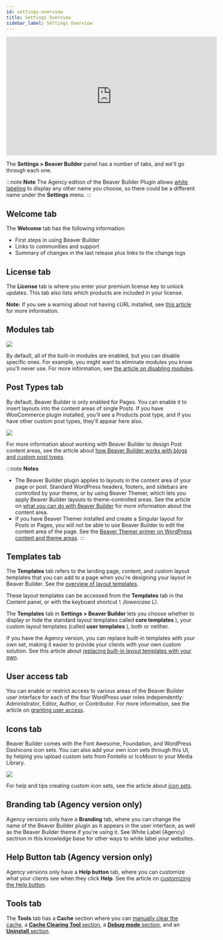 ```yaml
---
id: settings-overview
title: Settings Overview
sidebar_label: Settings Overview
---
```


<div className="embed-responsive">
  <iframe width="560" height="315" src="https://www.youtube.com/embed/rMzCSp-UDHI" FrameBorder="0" allow="accelerometer; autoplay; encrypted-media; gyroscope; picture-in-picture" allowFullScreen></iframe>
</div>

The **Settings > Beaver Builder** panel has a number of tabs, and we'll go
through each one.

:::note **Note**
The Agency edition of the Beaver Builder Plugin allows [white labeling](//beaver-builder/white-labeling/white-labeling-beaver-builder.md) to display any other name you choose, so there
could be a different name under the **Settings** menu.
:::

## Welcome tab

The **Welcome** tab has the following information:

  * First steps in using Beaver Builder
  * Links to communities and support
  * Summary of changes in the last release plus links to the change logs

##  License tab

The **License** tab is where you enter your premium license key to unlock
updates. This tab also lists which products are included in your license.

**Note:** If you see a warning about not having cURL installed, see [this article](/beaver-builder/troubleshooting/common-issues/error-when-trying-to-install-update.md) for more information.

## Modules tab

![](/img/admin-settings-modules-tab.png)

By default, all of the built-in modules are enabled, but you can disable
specific ones. For example, you might want to eliminate modules you know
you'll never use. For more information, see [the article on disabling modules](/beaver-builder/management-migration/disable-specific-modules-sitewide.md).

## Post Types tab

By default, Beaver Builder is only enabled for Pages. You can enable it to
insert layouts into the content areas of single Posts. If you have WooCommerce
plugin installed, you'll see a Products post type, and if you have other
custom post types, they'll appear here also.

![](/img/admin-settings-post-types.png)

For more information about working with Beaver Builder to design Post content
areas, see the article about [how Beaver Builder works with blogs and custom post types](/beaver-builder/layouts/post-layouts/how-beaver-builder-works-with-blogs-and-custom-post-types-start-here.md).

:::note **Notes**
* The Beaver Builder plugin applies to layouts in the content area of
your page or post. Standard WordPress headers, footers, and sidebars are
controlled by your theme, or by using Beaver Themer, which lets you apply
Beaver Builder layouts to theme-controlled areas. See the article on [what you can do with Beaver Builder](/beaver-builder/getting-started/what-can-i-do-with-beaver-builder.md/#plugin-vs-theme-vs-beaver-themer) for more information about the content area.
* If you have Beaver Themer installed and create a Singular layout for
Posts or Pages, you will not be able to use Beaver Builder to edit the content
area of the page. See the [Beaver Themer primer on WordPress content and theme areas](/beaver-themer/getting-started/primer-on-wordpress-content-and-theme-areas-themer.md).
:::

## Templates tab

The **Templates** tab refers to the landing page, content, and custom layout
templates that you can add to a page when you're designing your layout in
Beaver Builder. See the [overview of layout templates](/beaver-builder/layouts/templates/layout-templates-overview.md).

These layout templates can be accessed from the **Templates** tab in the
Content panel, or with the keyboard shortcut `l` _(lowercase L)_.

The **Templates** tab in **Settings > Beaver Builder** lets you choose whether
to display or hide the standard layout templates called **core templates** ),
your custom layout templates (called **user templates** ), both or neither.

If you have the Agency version, you can replace built-in templates with your
own set, making it easier to provide your clients with your own custom
solution. See this article about [replacing built-in layout templates with your own](/beaver-builder/white-labeling/replace-built-in-layout-templates-with-your-own.md).

##  User access tab

You can enable or restrict access to various areas of the Beaver Builder user
interface for each of the four WordPress user roles independently:
Administrator, Editor, Author, or Contributor. For more information, see the
article on [granting user access](/beaver-builder/management-migration/control-user-access-by-role.md).

## Icons tab

Beaver Builder comes with the Font Awesome, Foundation, and WordPress
Dashicons icon sets. You can also add your own icon sets through this UI, by
helping you upload custom sets from Fontello or IcoMoon to your Media Library.

![](/img/admin-settings-icon-tab.png)

For help and tips creating custom icon sets, see the article about [icon sets](/beaver-builder/styles/icons/enable-disable-or-delete-icon-sets.md).

## Branding tab (Agency version only)

Agency versions only have a **Branding** tab, where you can change the name of
the Beaver Builder plugin as it appears in the user interface, as well as the
Beaver Builder theme if you're using it. See White Label (Agency) sectrion in this knowledge base for other ways to white label your websites.

## Help Button tab (Agency version only)

Agency versions only have a **Help button** tab, where you can customize what
your clients see when they click **Help**. See the article on [customizing the Help button](/beaver-builder/white-labeling/customize-the-help-button.md).

## Tools tab

The **Tools** tab has a **Cache** section where you can [manually clear the cache](/beaver-builder/troubleshooting/debugging/issue-fixer-clear-the-cache.md), a [**Cache Clearing Tool** section](/beaver-builder/troubleshooting/debugging/cache-clearing-tool.md), a [**Debug mode** section](/beaver-builder/troubleshooting/debugging/enable-beaver-builder-debug-mode.md), and an
[**Uninstall** section](/beaver-builder/troubleshooting/updates-license/uninstall-or-deactivate-the-beaver-builder-plugin.md).
